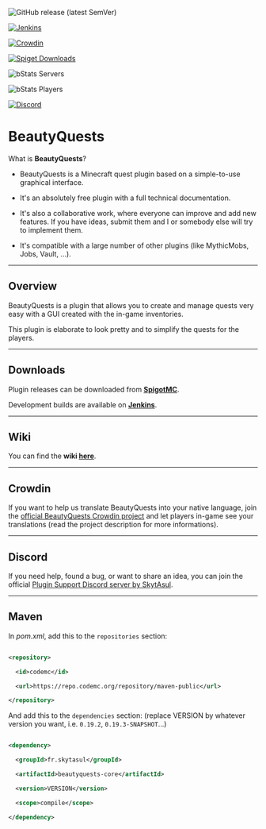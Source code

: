 ![GitHub release (latest SemVer)](https://img.shields.io/github/v/release/SkytAsul/BeautyQuests?color=green)
[![Jenkins](https://ci.codemc.org/job/SkytAsul/job/BeautyQuests/badge/icon)](https://ci.codemc.org/job/SkytAsul/job/BeautyQuests)
[![Crowdin](https://d322cqt584bo4o.cloudfront.net/beautyquests/localized.svg)](https://crowdin.com/project/beautyquests)
[![Spiget Downloads](https://img.shields.io/spiget/downloads/39255)](https://www.spigotmc.org/resources/beautyquests.39255/)
![bStats Servers](https://img.shields.io/bstats/servers/7460)
![bStats Players](https://img.shields.io/bstats/players/7460)
[![Discord](https://ptb.discordapp.com/api/guilds/482632781395132416/widget.png)](https://discord.gg/H8fXrkD)

# BeautyQuests
What is **BeautyQuests**?
* BeautyQuests is a Minecraft quest plugin based on a simple-to-use graphical interface.
* It's an absolutely free plugin with a full technical documentation.
* It's also a collaborative work, where everyone can improve and add new features. If you have ideas, submit them and I or somebody else will try to implement them.
* It's compatible with a large number of other plugins (like MythicMobs, Jobs, Vault, ...).

***

## Overview
BeautyQuests is a plugin that allows you to create and manage quests very easy with a GUI created with the in-game inventories.
This plugin is elaborate to look pretty and to simplify the quests for the players.

***

## Downloads
Plugin releases can be downloaded from **[SpigotMC](https://www.spigotmc.org/resources/beautyquests.39255)**.

Development builds are available on **[Jenkins](https://ci.codemc.org/job/SkytAsul/job/BeautyQuests/)**.

***

## Wiki
You can find the **wiki [here](https://github.com/SkytAsul/BeautyQuests/wiki)**.

***

## Crowdin
If you want to help us translate BeautyQuests into your native language, join the [official BeautyQuests Crowdin project](https://crowdin.com/project/beautyquests) and let players in-game see your translations (read the project description for more informations).

***

## Discord
If you need help, found a bug, or want to share an idea, you can join the official [Plugin Support Discord server by SkytAsul](https://discord.gg/H8fXrkD).

***

## Maven
In *pom.xml*, add this to the `repositories` section:
```xml
<repository>
  <id>codemc</id>
  <url>https://repo.codemc.org/repository/maven-public</url>
</repository>
```
And add this to the `dependencies` section: (replace VERSION by whatever version you want, i.e. `0.19.2`, `0.19.3-SNAPSHOT`...)
```xml
<dependency>
  <groupId>fr.skytasul</groupId>
  <artifactId>beautyquests-core</artifactId>
  <version>VERSION</version>
  <scope>compile</scope>
</dependency>
```
